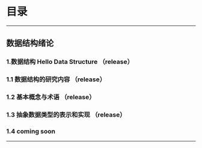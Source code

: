 # 目录

---

## 数据结构绪论

### 1.数据结构  Hello Data Structure （release）

### 1.1 数据结构的研究内容 （release）

### 1.2 基本概念与术语  （release）

### 1.3 抽象数据类型的表示和实现 （release）

### 1.4 coming soon

---
